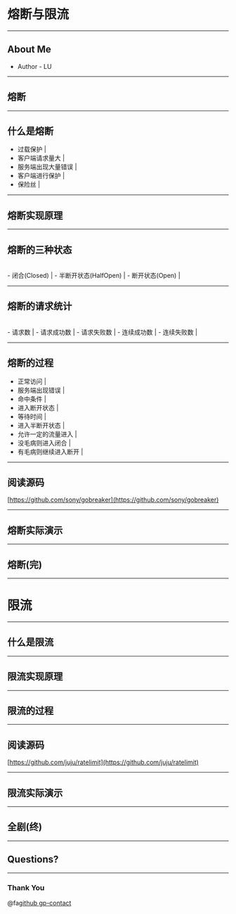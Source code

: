 # 熔断与限流

---

## About Me

-   Author - LU

---

## 熔断

---

## 什么是熔断

-   过载保护 |
-   客户端请求量大 |
-   服务端出现大量错误 |
-   客户端进行保护 |
-   保险丝 |

---

## 熔断实现原理

---

## 熔断的三种状态

<br/>
-   闭合(Closed) |
-   半断开状态(HalfOpen) |
-   断开状态(Open) |

---

## 熔断的请求统计

<br/>
-   请求数 |
-   请求成功数 |
-   请求失败数 |
-   连续成功数 |
-   连续失败数 |

---

## 熔断的过程

-   正常访问 |
-   服务端出现错误 |
-   命中条件 |
-   进入断开状态 |
-   等待时间 |
-   进入半断开状态 |
-   允许一定的流量进入 |
-   没毛病则进入闭合 |
-   有毛病则继续进入断开 |

---

## 阅读源码

[https://github.com/sony/gobreaker](https://github.com/sony/gobreaker)

---

## 熔断实际演示

---

## 熔断(完)

---

# 限流

---

## 什么是限流

---

## 限流实现原理

---

## 限流的过程

---

## 阅读源码

[https://github.com/juju/ratelimit](https://github.com/juju/ratelimit)

---

## 限流实际演示

---

## 全剧(终)

---

## Questions?

---

### Thank You

@fa[github gp-contact](JREAMLU)
